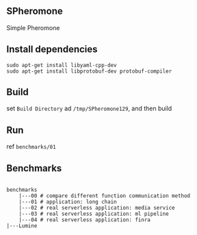 SPheromone
---

Simple Pheromone

## Install dependencies

```shell
sudo apt-get install libyaml-cpp-dev
sudo apt-get install libprotobuf-dev protobuf-compiler
```

## Build

set `Build Directory` ad `/tmp/SPheromone129`, and then build

## Run

ref `benchmarks/01`

## Benchmarks

<pre><code>
benchmarks
    |---00 # compare different function communication method
    |---01 # application: long chain
    |---02 # real serverless application: media service
    |---03 # real serverless application: ml pipeline
    |---04 # real serverless application: finra
|---Lumine
</code></pre>
